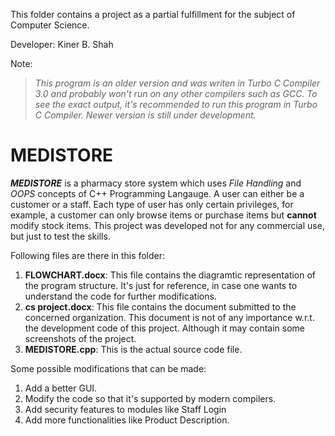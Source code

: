 This folder contains a project as a partial fulfillment for the subject of Computer Science.

Developer: Kiner B. Shah

Note: 

  > *This program is an older version and was writen in Turbo C Compiler 3.0 and probably won't run on any other compilers such as GCC. To see the exact output, it's recommended to run this program in Turbo C Compiler. Newer version is still under development.*
  
<h1>MEDISTORE</h1>

***MEDISTORE*** is a pharmacy store system which uses *File Handling* and *OOPS* concepts of C++ Programming Langauge. A user can either be a customer or a staff. Each type of user has only certain privileges, for example, a customer can only browse items or purchase items but **cannot** modify stock items. This project was developed not for any commercial use, but just to test the skills.

Following files are there in this folder:

1. **FLOWCHART.docx**: This file contains the diagramtic representation of the program structure. It's just for reference, in case one wants to understand the code for further modifications.
2. **cs project.docx**: This file contains the document submitted to the concerned organization. This document is not of any importance w.r.t. the development code of this project. Although it may contain some screenshots of the project.
3. **MEDISTORE.cpp**: This is the actual source code file.

Some possible modifications that can be made:

1. Add a better GUI.
2. Modify the code so that it's supported by modern compilers.
3. Add security features to modules like Staff Login
4. Add more functionalities like Product Description.
